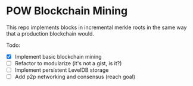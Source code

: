 # POW Blockchain  Mining

This repo implements blocks in incremental merkle roots in the
same way that a production blockchain would.

Todo:
- [x] Implement basic blockchain mining
- [ ] Refactor to modularize (it's not a gist, is it?)
- [ ] Implement persistent LevelDB storage
- [ ] Add p2p networking and consensus (reach goal)